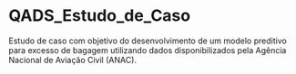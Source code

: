 # QADS_Estudo_de_Caso
Estudo de caso com objetivo do desenvolvimento de um modelo preditivo para excesso de bagagem utilizando dados disponibilizados pela Agência Nacional de Aviação Civil (ANAC).
